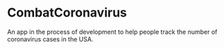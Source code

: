 # CombatCoronavirus
An app in the process of development to help people track the number of coronavirus cases in the USA.
